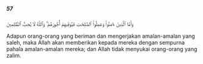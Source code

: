 ##### 57

<span class="ayah">وَأَمَّا ٱلَّذِينَ ءَامَنُوا۟ وَعَمِلُوا۟ ٱلصَّٰلِحَٰتِ فَيُوَفِّيهِمْ أُجُورَهُمْ ۗ وَٱللَّهُ لَا يُحِبُّ ٱلظَّٰلِمِينَ</span>

<span class="ayah_translation">Adapun orang-orang yang beriman dan mengerjakan amalan-amalan yang saleh, maka Allah akan memberikan kepada mereka dengan sempurna pahala amalan-amalan mereka; dan Allah tidak menyukai orang-orang yang zalim.</span>
